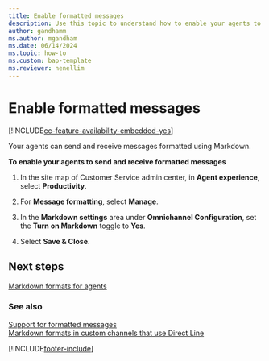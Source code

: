 ```yaml
---
title: Enable formatted messages
description: Use this topic to understand how to enable your agents to send and receive formatted messages in Omnichannel for Customer Service.
author: gandhamm
ms.author: mgandham
ms.date: 06/14/2024
ms.topic: how-to
ms.custom: bap-template
ms.reviewer: nenellim
---
```


# Enable formatted messages

[!INCLUDE[cc-feature-availability-embedded-yes](../../includes/cc-feature-availability-embedded-yes.md)]

Your agents can send and receive messages formatted using Markdown.

**To enable your agents to send and receive formatted messages**

1. In the site map of Customer Service admin center, in **Agent experience**, select **Productivity**.

1. For **Message formatting**, select **Manage**.

1. In the **Markdown settings** area under **Omnichannel Configuration**, set the **Turn on Markdown** toggle to **Yes**.

1. Select **Save & Close**.

## Next steps

[Markdown formats for agents](../use/markdown-formats-agents.md)  

### See also

[Support for formatted messages](card-support-in-channels.md#support-for-formatted-messages)  
[Markdown formats in custom channels that use Direct Line](../develop/markdown-formats-dev.md)  

[!INCLUDE[footer-include](../../includes/footer-banner.md)]
